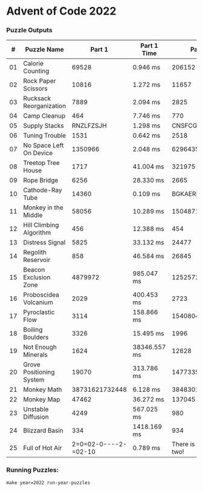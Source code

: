 <h1>Advent of Code 2022</h1>
<h3>Puzzle Outputs</h3>
<table>

<thead>

<tr><th>#  </th><th>Puzzle Name             </th><th>Part 1              </th><th>Part 1 Time  </th><th>Part 2               </th><th>Part 2 Time  </th><th>Tests  </th><th>Tests Time   </th></tr>

</thead>

<tbody>

<tr><td>01 </td><td>Calorie Counting        </td><td>69528               </td><td>0.946 ms     </td><td>206152               </td><td>0.945 ms     </td><td>2      </td><td>2.090 ms     </td></tr>

<tr><td>02 </td><td>Rock Paper Scissors     </td><td>10816               </td><td>1.272 ms     </td><td>11657                </td><td>1.847 ms     </td><td>2      </td><td>4.070 ms     </td></tr>

<tr><td>03 </td><td>Rucksack Reorganization </td><td>7889                </td><td>2.094 ms     </td><td>2825                 </td><td>2.424 ms     </td><td>2      </td><td>4.378 ms     </td></tr>

<tr><td>04 </td><td>Camp Cleanup            </td><td>464                 </td><td>7.746 ms     </td><td>770                  </td><td>8.586 ms     </td><td>2      </td><td>29.443 ms    </td></tr>

<tr><td>05 </td><td>Supply Stacks           </td><td>RNZLFZSJH           </td><td>1.298 ms     </td><td>CNSFCGJSM            </td><td>1.281 ms     </td><td>2      </td><td>2.882 ms     </td></tr>

<tr><td>06 </td><td>Tuning Trouble          </td><td>1531                </td><td>0.642 ms     </td><td>2518                 </td><td>1.947 ms     </td><td>6      </td><td>2.618 ms     </td></tr>

<tr><td>07 </td><td>No Space Left On Device </td><td>1350966             </td><td>2.048 ms     </td><td>6296435              </td><td>2.065 ms     </td><td>2      </td><td>4.294 ms     </td></tr>

<tr><td>08 </td><td>Treetop Tree House      </td><td>1717                </td><td>41.004 ms    </td><td>321975               </td><td>46.256 ms    </td><td>2      </td><td>104.303 ms   </td></tr>

<tr><td>09 </td><td>Rope Bridge             </td><td>6256                </td><td>28.330 ms    </td><td>2665                 </td><td>104.096 ms   </td><td>3      </td><td>169.720 ms   </td></tr>

<tr><td>10 </td><td>Cathode-Ray Tube        </td><td>14360               </td><td>0.109 ms     </td><td>BGKAEREZ             </td><td>0.074 ms     </td><td>2      </td><td>0.314 ms     </td></tr>

<tr><td>11 </td><td>Monkey in the Middle    </td><td>58056               </td><td>10.289 ms    </td><td>15048718170          </td><td>5612.750 ms  </td><td>2      </td><td>7486.833 ms  </td></tr>

<tr><td>12 </td><td>Hill Climbing Algorithm </td><td>456                 </td><td>12.388 ms    </td><td>454                  </td><td>2205.034 ms  </td><td>2      </td><td>2096.205 ms  </td></tr>

<tr><td>13 </td><td>Distress Signal         </td><td>5825                </td><td>33.132 ms    </td><td>24477                </td><td>28.614 ms    </td><td>2      </td><td>54.522 ms    </td></tr>

<tr><td>14 </td><td>Regolith Reservoir      </td><td>858                 </td><td>46.584 ms    </td><td>26845                </td><td>1468.928 ms  </td><td>2      </td><td>1719.681 ms  </td></tr>

<tr><td>15 </td><td>Beacon Exclusion Zone   </td><td>4879972             </td><td>985.047 ms   </td><td>12525726647448       </td><td>107.899 ms   </td><td>2      </td><td>1951.472 ms  </td></tr>

<tr><td>16 </td><td>Proboscidea Volcanium   </td><td>2029                </td><td>400.453 ms   </td><td>2723                 </td><td>277280.351 ms</td><td>2      </td><td>264018.851 ms</td></tr>

<tr><td>17 </td><td>Pyroclastic Flow        </td><td>3114                </td><td>158.866 ms   </td><td>1540804597682        </td><td>212.318 ms   </td><td>2      </td><td>455.010 ms   </td></tr>

<tr><td>18 </td><td>Boiling Boulders        </td><td>3326                </td><td>15.495 ms    </td><td>1996                 </td><td>168.274 ms   </td><td>2      </td><td>108.581 ms   </td></tr>

<tr><td>19 </td><td>Not Enough Minerals     </td><td>1624                </td><td>38346.557 ms </td><td>12628                </td><td>65952.317 ms </td><td>2      </td><td>243700.334 ms</td></tr>

<tr><td>20 </td><td>Grove Positioning System</td><td>19070               </td><td>313.786 ms   </td><td>14773357352059       </td><td>5584.592 ms  </td><td>2      </td><td>5896.364 ms  </td></tr>

<tr><td>21 </td><td>Monkey Math             </td><td>38731621732448      </td><td>6.128 ms     </td><td>3848301405790        </td><td>25.260 ms    </td><td>2      </td><td>52.293 ms    </td></tr>

<tr><td>22 </td><td>Monkey Map              </td><td>47462               </td><td>36.272 ms    </td><td>137045               </td><td>153.946 ms   </td><td>2      </td><td>207.919 ms   </td></tr>

<tr><td>23 </td><td>Unstable Diffusion      </td><td>4249                </td><td>567.025 ms   </td><td>980                  </td><td>31566.906 ms </td><td>3      </td><td>36143.973 ms </td></tr>

<tr><td>24 </td><td>Blizzard Basin          </td><td>334                 </td><td>1418.169 ms  </td><td>934                  </td><td>3987.176 ms  </td><td>3      </td><td>5418.841 ms  </td></tr>

<tr><td>25 </td><td>Full of Hot Air         </td><td>2=0=02-0----2-=02-10</td><td>0.789 ms     </td><td>There is no part two!</td><td>0.060 ms     </td><td>2      </td><td>0.513 ms     </td></tr>

</tbody>

</table>

<h3>Running Puzzles:</h3>
<p><code>make year=2022 run-year-puzzles</code></p>